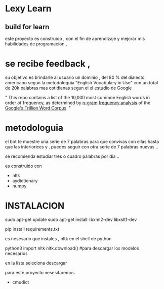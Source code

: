 # Lexy Learn 

## build for learn 

este proyecto es construido , con el fin de  aprendizaje y mejorar  mis habilidades de programacion ,
# se recibe feedback , 


su  objetivo  es brindarle al usuario  un dominio , del 80 %  del dialecto  americano 
segun la metodologuia "English Vocabulary in Use"  con un total de 20k palabras mas cotidianas segun el el estudio de Google 

"
This repo contains a list of the 10,000 most common English words in order of frequency, as determined by [n-gram](https://en.wikipedia.org/wiki/N-gram) [frequency analysis](https://en.wikipedia.org/wiki/Frequency_analysis) of the [Google's Trillion Word Corpus](https://books.google.com/ngrams/info).
"


# metodologuia 

el bot  te muestre una serie de 7 palabras para que convivas con ellas hasta  que las interiorices
y , puedes seguir con otra serie de 7 palabras nuevas .. 

se recomienda estudiar tres o cuadro palabras por dia .. 



 es construido con 
- nltk 
- aydictionary  
- numpy 



# INSTALACION 

sudo apt-get update
sudo apt-get install libxml2-dev libxslt1-dev


pip install requirements.txt

es nesesario que instales , nltk  en el shell de python 

python3 
import nltk
nltk.download() #para descargar los modelos necesarios

en la lista seleciona descargar 

para este proyecto nesesitaremos 
- cmudict


